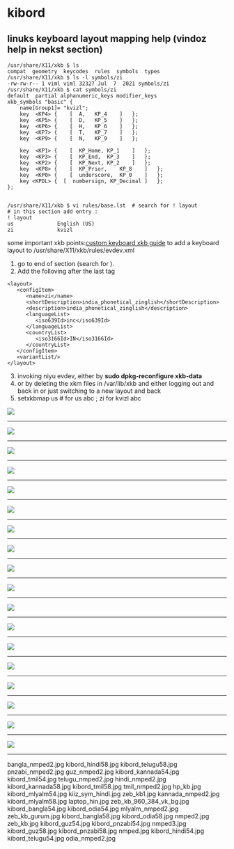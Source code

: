# kibord
## linuks keyboard layout mapping help (vindoz help in nekst section) 

```
/usr/share/X11/xkb $ ls
compat  geometry  keycodes  rules  symbols  types
/usr/share/X11/xkb $ ls -l symbols/zi
-rw-rw-r-- 1 viml viml 32327 Jul  7  2021 symbols/zi
/usr/share/X11/xkb $ cat symbols/zi
default  partial alphanumeric_keys modifier_keys
xkb_symbols "basic" {
    name[Group1]= "kvizl";
    key  <KP4> {	[  A,	KP_4	]	};
    key  <KP5> {	[  D,	KP_5	]	};
    key  <KP6> {	[  H,	KP_6	]	};
    key  <KP7> {	[  T,	KP_7	]	};
    key  <KP9> {	[  N,	KP_9	]	};

    key  <KP1> {	[  KP_Home,	KP_1	]	};
    key  <KP3> {	[  KP_End,	KP_3	]	};
    key  <KP2> {	[  KP_Next,	KP_2	]	};
    key  <KP8> {	[  KP_Prior,	KP_8	]	};
    key  <KP0> {	[  underscore,	KP_0	]	};
    key <KPDL> {  [  numbersign, KP_Decimal ]   };
};


/usr/share/X11/xkb $ vi rules/base.lst  # search for ! layout
# in this section add entry :
! layout
us              English (US)
zi              kvizl
```
some important xkb points:[custom keyboard xkb guide][xkblink1]
to add a keyboard layout to /usr/share/X11/xkb/rules/evdev.xml

1. go to end of <layoutList> section (search for </layoutList>).
2. Add the folloving after the last </layout> tag

```
<layout>
   <configItem>
      <name>zi</name>
      <shortDescription>india_phonetical_zinglish</shortDescription>
      <description>india_phonetical_zinglish</description>
      <languageList>
         <iso639Id>inc</iso639Id>
      </languageList>
      <countryList>
         <iso3166Id>IN</iso3166Id>
      </countryList>
   </configItem>
   <variantList/>
</layout>
```
3. invoking niyu evdev, either by **sudo dpkg-reconfigure xkb-data**
3.  or by deleting the xkm files in /var/lib/xkb and either logging out and back in or just switching to a new layout and back
4. setxkbmap us # for us abc ; zi for kvizl abc

<img src="i/nmped3.jpg"></img> <hr/>
<img src="i/hindi_nmped2.jpg"></img> <hr/>
<img src="i/laptop_hin54.jpg"></img> <hr/>
<img src="i/laptop_hin58.jpg"></img> <hr/>
<img src="i/kibord_hindi54.jpg"></img> <hr/>
<img src="i/kibord_hindi58.jpg"></img> <hr/>
<img src="i/pnzabi_nmped2.jpg"></img> <hr/>
<img src="i/kibord_pnzabi54.jpg"></img> <hr/>
<img src="i/kibord_pnzabi58.jpg"></img> <hr/>
<img src="i/bangla_nmped2.jpg"></img> <hr/>
<img src="i/kannada_nmped2.jpg"></img> <hr/>
<img src="i/telugu_nmped2.jpg"></img> <hr/>
<img src="i/tmil_nmped2.jpg"></img> <hr/>
<img src="i/mlyalm_nmped2.jpg"></img> <hr/>
<img src="i/odia_nmped2.jpg"></img> <hr/>
<img src="i/guz_nmped2.jpg"></img> <hr/>
<img src="i/laptop_hin.jpg"></img> <hr/>
<img src="i/zeb_kb_gurum.jpg"></img> <hr/>
bangla_nmped2.jpg    kibord_hindi58.jpg    kibord_telugu58.jpg  pnzabi_nmped2.jpg
guz_nmped2.jpg       kibord_kannada54.jpg  kibord_tmil54.jpg    telugu_nmped2.jpg
hindi_nmped2.jpg     kibord_kannada58.jpg  kibord_tmil58.jpg    tmil_nmped2.jpg
hp_kb.jpg            kibord_mlyalm54.jpg   kiiz_sym_hindi.jpg   zeb_kb1.jpg
kannada_nmped2.jpg   kibord_mlyalm58.jpg   laptop_hin.jpg       zeb_kb_960_384_vk_bg.jpg
kibord_bangla54.jpg  kibord_odia54.jpg     mlyalm_nmped2.jpg    zeb_kb_gurum.jpg
kibord_bangla58.jpg  kibord_odia58.jpg     nmped2.jpg           zeb_kb.jpg
kibord_guz54.jpg     kibord_pnzabi54.jpg   nmped3.jpg
kibord_guz58.jpg     kibord_pnzabi58.jpg   nmped.jpg
kibord_hindi54.jpg   kibord_telugu54.jpg   odia_nmped2.jpg


[xkblink1]: https://people.uleth.ca/~daniel.odonnell/blog/custom-keyboard-in-linuxx11
[nmpedimez]: nmped.jpg
